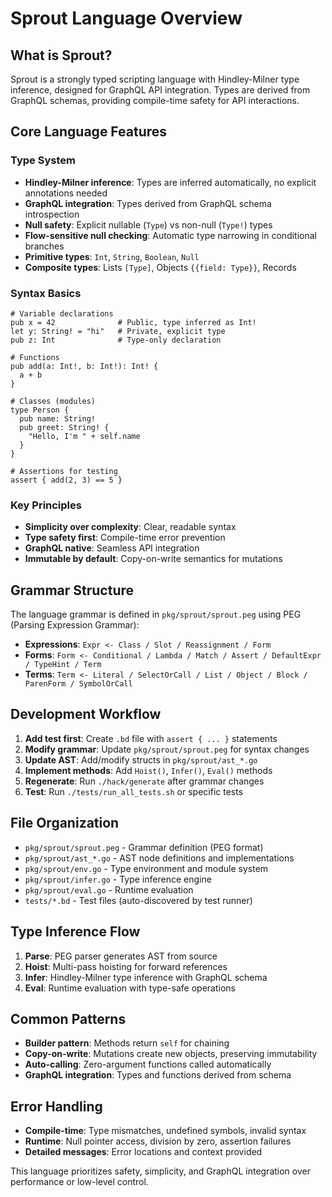 # Sprout Language Overview

## What is Sprout?
Sprout is a strongly typed scripting language with Hindley-Milner type inference, designed for GraphQL API integration. Types are derived from GraphQL schemas, providing compile-time safety for API interactions.

## Core Language Features

### Type System
- **Hindley-Milner inference**: Types are inferred automatically, no explicit annotations needed
- **GraphQL integration**: Types derived from GraphQL schema introspection
- **Null safety**: Explicit nullable (`Type`) vs non-null (`Type!`) types
- **Flow-sensitive null checking**: Automatic type narrowing in conditional branches
- **Primitive types**: `Int`, `String`, `Boolean`, `Null`
- **Composite types**: Lists `[Type]`, Objects `{{field: Type}}`, Records

### Syntax Basics
```sprout
# Variable declarations
pub x = 42              # Public, type inferred as Int!
let y: String! = "hi"   # Private, explicit type
pub z: Int              # Type-only declaration

# Functions
pub add(a: Int!, b: Int!): Int! {
  a + b
}

# Classes (modules)
type Person {
  pub name: String!
  pub greet: String! {
    "Hello, I'm " + self.name
  }
}

# Assertions for testing
assert { add(2, 3) == 5 }
```

### Key Principles
- **Simplicity over complexity**: Clear, readable syntax
- **Type safety first**: Compile-time error prevention
- **GraphQL native**: Seamless API integration
- **Immutable by default**: Copy-on-write semantics for mutations

## Grammar Structure
The language grammar is defined in `pkg/sprout/sprout.peg` using PEG (Parsing Expression Grammar):

- **Expressions**: `Expr <- Class / Slot / Reassignment / Form`
- **Forms**: `Form <- Conditional / Lambda / Match / Assert / DefaultExpr / TypeHint / Term`
- **Terms**: `Term <- Literal / SelectOrCall / List / Object / Block / ParenForm / SymbolOrCall`

## Development Workflow
1. **Add test first**: Create `.bd` file with `assert { ... }` statements
2. **Modify grammar**: Update `pkg/sprout/sprout.peg` for syntax changes
3. **Update AST**: Add/modify structs in `pkg/sprout/ast_*.go`
4. **Implement methods**: Add `Hoist()`, `Infer()`, `Eval()` methods
5. **Regenerate**: Run `./hack/generate` after grammar changes
6. **Test**: Run `./tests/run_all_tests.sh` or specific tests

## File Organization
- `pkg/sprout/sprout.peg` - Grammar definition (PEG format)
- `pkg/sprout/ast_*.go` - AST node definitions and implementations
- `pkg/sprout/env.go` - Type environment and module system
- `pkg/sprout/infer.go` - Type inference engine
- `pkg/sprout/eval.go` - Runtime evaluation
- `tests/*.bd` - Test files (auto-discovered by test runner)

## Type Inference Flow
1. **Parse**: PEG parser generates AST from source
2. **Hoist**: Multi-pass hoisting for forward references
3. **Infer**: Hindley-Milner type inference with GraphQL schema
4. **Eval**: Runtime evaluation with type-safe operations

## Common Patterns
- **Builder pattern**: Methods return `self` for chaining
- **Copy-on-write**: Mutations create new objects, preserving immutability
- **Auto-calling**: Zero-argument functions called automatically
- **GraphQL integration**: Types and functions derived from schema

## Error Handling
- **Compile-time**: Type mismatches, undefined symbols, invalid syntax
- **Runtime**: Null pointer access, division by zero, assertion failures
- **Detailed messages**: Error locations and context provided

This language prioritizes safety, simplicity, and GraphQL integration over performance or low-level control.